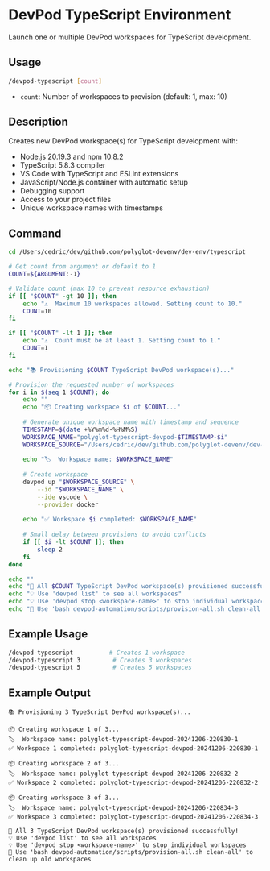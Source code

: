 # DevPod TypeScript Environment

Launch one or multiple DevPod workspaces for TypeScript development.

## Usage

```bash
/devpod-typescript [count]
```

- `count`: Number of workspaces to provision (default: 1, max: 10)

## Description

Creates new DevPod workspace(s) for TypeScript development with:
- Node.js 20.19.3 and npm 10.8.2
- TypeScript 5.8.3 compiler
- VS Code with TypeScript and ESLint extensions
- JavaScript/Node.js container with automatic setup
- Debugging support
- Access to your project files
- Unique workspace names with timestamps

## Command

```bash
cd /Users/cedric/dev/github.com/polyglot-devenv/dev-env/typescript

# Get count from argument or default to 1
COUNT=${ARGUMENT:-1}

# Validate count (max 10 to prevent resource exhaustion)
if [[ "$COUNT" -gt 10 ]]; then
    echo "⚠️  Maximum 10 workspaces allowed. Setting count to 10."
    COUNT=10
fi

if [[ "$COUNT" -lt 1 ]]; then
    echo "⚠️  Count must be at least 1. Setting count to 1."
    COUNT=1
fi

echo "📚 Provisioning $COUNT TypeScript DevPod workspace(s)..."

# Provision the requested number of workspaces
for i in $(seq 1 $COUNT); do
    echo ""
    echo "📦 Creating workspace $i of $COUNT..."
    
    # Generate unique workspace name with timestamp and sequence
    TIMESTAMP=$(date +%Y%m%d-%H%M%S)
    WORKSPACE_NAME="polyglot-typescript-devpod-$TIMESTAMP-$i"
    WORKSPACE_SOURCE="/Users/cedric/dev/github.com/polyglot-devenv/dev-env/typescript"
    
    echo "🏷️  Workspace name: $WORKSPACE_NAME"
    
    # Create workspace
    devpod up "$WORKSPACE_SOURCE" \
        --id "$WORKSPACE_NAME" \
        --ide vscode \
        --provider docker
    
    echo "✅ Workspace $i completed: $WORKSPACE_NAME"
    
    # Small delay between provisions to avoid conflicts
    if [[ $i -lt $COUNT ]]; then
        sleep 2
    fi
done

echo ""
echo "🎉 All $COUNT TypeScript DevPod workspace(s) provisioned successfully!"
echo "💡 Use 'devpod list' to see all workspaces"
echo "💡 Use 'devpod stop <workspace-name>' to stop individual workspaces"
echo "🧹 Use 'bash devpod-automation/scripts/provision-all.sh clean-all' to clean up old workspaces"
```

## Example Usage

```bash
/devpod-typescript          # Creates 1 workspace
/devpod-typescript 3         # Creates 3 workspaces  
/devpod-typescript 5         # Creates 5 workspaces
```

## Example Output

```
📚 Provisioning 3 TypeScript DevPod workspace(s)...

📦 Creating workspace 1 of 3...
🏷️  Workspace name: polyglot-typescript-devpod-20241206-220830-1
✅ Workspace 1 completed: polyglot-typescript-devpod-20241206-220830-1

📦 Creating workspace 2 of 3...
🏷️  Workspace name: polyglot-typescript-devpod-20241206-220832-2
✅ Workspace 2 completed: polyglot-typescript-devpod-20241206-220832-2

📦 Creating workspace 3 of 3...
🏷️  Workspace name: polyglot-typescript-devpod-20241206-220834-3
✅ Workspace 3 completed: polyglot-typescript-devpod-20241206-220834-3

🎉 All 3 TypeScript DevPod workspace(s) provisioned successfully!
💡 Use 'devpod list' to see all workspaces
💡 Use 'devpod stop <workspace-name>' to stop individual workspaces
🧹 Use 'bash devpod-automation/scripts/provision-all.sh clean-all' to clean up old workspaces
```